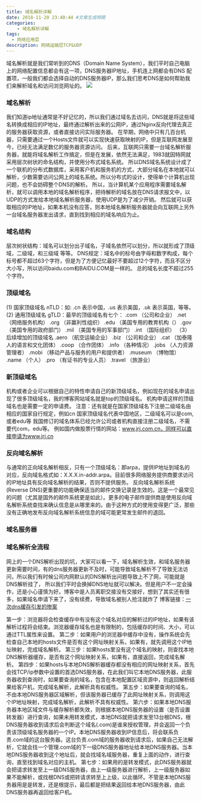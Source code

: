 ```yaml
---
title: 域名解析详解
date: 2018-11-20 23:40:44 #文章生成時間
categories:
    - 域名解析详解
tags:
  - 网络应用层
description: 网络运输层TCP&UDP
---
```


域名解析就是我们常听到的DNS（Domain Name System），我们平时自己电脑上的网络配置信息都会有这一项，DNS服务器IP地址，手机连上网都会有DNS
配置项，一般我们都会选择自动的DNS服务器IP，那么我们思考DNS是如何帮助我们来解析域名和访问浏览网址的。
![](/images/thumbnail.18.jpg "")
<!--more-->

### 域名解析
我们知道ip地址通常是不好记忆的，所以我们通过域名去访问，DNS就是将这些域名转换成相应的IP地址，最终通过解析出来的公网IP，通过Nginx反向代理去真正的服务器获取资源，或者直接访问实际服务器。
在早期，网络中只有几百台机器，只需要通过一个Hosts文件就可以实现快速获取映射的IP，但是互联网发展至今，已经无法满足数亿的服务器资源访问。
后来，互联网只需要一台域名解析服务器，就能将域名解析工作搞定，但是在发展，依然无法满足，1983就因特网就采用层次树状的命名结构，并使用分布式域名系统。
所以DNS域名系统设计成了一个联机的分布式数据库，采用客户机和服务机的方式，大部分域名在本地就可以解析，少数需要访问公网上的域名系统。所以分布式的设计，使得单个计算机出现问题，也不会妨碍整个DNS的解析。
所以，当计算机某个应用程序需要域名解析，就可以调用本地的域名解析程序，把待解析的域名放在DNS请求报文中，以UDP的方式发给本地域名解析服务器，使用UDP是为了减少开销。
然后就可以获取相应的IP地址，如果本机没有应答，则本地域名解析服务器就会向互联网上另外一台域名服务器发出请求，直到找到相应的域名响应为止。

### 域名结构
层次树状结构：域名可以划分出子域名，子域名依然可以划分，所以就形成了顶级域，二级域，和三级域 等等。
DNS规定：域名中的标号由字母和数字构成，每个标号都不超过63个字符，但是为了方便记忆最好不要超过12个字符，而且不区分大小写，所以访问baidu.com和BAIDU.COM是一样的。
总的域名长度不超过255个字符。

### 顶级域名
(1) 国家顶级域名 nTLD：如: .cn 表示中国，.us 表示美国，.uk 表示英国，等等。
(2) 通用顶级域名 gTLD：最早的顶级域名有七个：
.com  （公司和企业）
.net  （网络服务机构）
.org  （非赢利性组织）
.edu  （美国专用的教育机构（）
.gov  （美国专用的政府部门）
.mil   （美国专用的军事部门）
.int     （国际组织）
（3）后续增加的顶级域名
    .aero （航空运输企业）
   .biz  （公司和企业）
   .cat   （加泰隆人的语言和文化团体）
   .coop  （合作团体）
   .info  （各种情况）
   .jobs  （人力资源管理者）
   .mobi  （移动产品与服务的用户和提供者）
   .museum  （博物馆）
   .name   （个人）
   .pro  （有证书的专业人员）
   .travel  （旅游业）
### 新顶级域名
机构或者企业可以根据自己的特性申请自己的新顶级域名，例如现在的域名申请出现了很多顶级域名，我的博客网站域名就是top的顶级域名。
机构申请这样的顶级域名也是需要一定的申请费。
注意：还有就是在国家顶级域名下注册二级域名由相应的国家自行规定，例如cn 国家顶级域名代表中国地区，二级域名可以是com,或者edu等
我国修订的域名体系已经允许公司或者机构直接注册二级域名，不需要代com，edu等。
例如国内做股票行情的网站：www.jrj.com.cn，同样可以直接申请为www.jrj.cn

### 反向域名解析

与通常的正向域名解析相反，只有一个顶级域名：即arpa，提供IP地址到域名的对应，反向域名格式如：X.X.X.in-addr.arpa。目前很多网络服务提供商要求访问的IP地址具有反向域名解析的结果，否则不提供服务。
反向域名解析系统(Reverse DNS)更重要的功能确保适当的邮件交换记录是生效的。这是一个最常见的问题（尤其是国外的邮件系统更是如此）。更多的电子邮件提供商是使用反向域名解析系统查找来确认信息是从哪里来的。由于这种方式的使用变得更广泛，那些没有正确地发布反向域名解析系统信息的域可能更常发生邮件的退回。
### 域名服务器

### 域名解析全流程

网上的一个DNS解析出现的坑，大家可以看一下，域名解析生效，和域名服务器更新需要时间，有的dns服务器更新不及时，可能导致域名解析不了导致无法访问，所以我们有时候公司内网默认的DNS解析出问题导致上不了网，可能就是DNS解析挂了，
所以我们平时会换掉DNS地址就可以解决。但是用户不一定会操作，还是小心谨慎为好。博客中是人员离职交接没有交接好，想到了其实还有很多，如果域名申请下来了，没有续费，导致域名被别人抢注就炸了
博客链接：[一次dns缓存引发的惨案](http://www.ityouknow.com/arch/2017/02/09/a-tragedy-caused-by-dns-cache.html "一次dns缓存引发的惨案")

第一步：浏览器将会检查缓存中有没有这个域名对应的解析过的IP地址，如果有该解析过程将会结束。浏览器缓存域名也是有限制的，包括缓存的时间、大小，可以通过TTL属性来设置。
第二步：如果用户的浏览器中缓存中没有，操作系统会先检查自己本地的hosts文件是否有这个网址映射关系，如果有，就先调用这个IP地址映射，完成域名解析。
第三步：如果hosts里没有这个域名的映射，则查找本地DNS解析器缓存，是否有这个网址映射关系，如果有，直接返回，完成域名解析。
第四步：如果hosts与本地DNS解析器缓存都没有相应的网址映射关系，首先会找TCP/ip参数中设置的首选DNS服务器，在此我们叫它本地DNS服务器，此服务器收到查询时，如果要查询的域名，包含在本地配置区域资源中，则返回解析结果给客户机，完成域名解析，此解析具有权威性。
第五步：如果要查询的域名，不由本地DNS服务器区域解析，但该服务器已缓存了此网址映射关系，则调用这个IP地址映射，完成域名解析，此解析不具有权威性。
第六步：如果本地DNS服务器本地区域文件与缓存解析都失效，则根据本地DNS服务器的设置（是否设置转发器）进行查询，如果未用转发模式，本地DNS就把请求发至13台根DNS，根DNS服务器收到请求后会判断这个域名(.com)是谁来授权管理，并会返回一个负责该顶级域名服务器的一个IP。本地DNS服务器收到IP信息后，将会联系负责.com域的这台服务器。这台负责.com域的服务器收到请求后，如果自己无法解析，它就会找一个管理.com域的下一级DNS服务器地址给本地DNS服务器。当本地DNS服务器收到这个地址后，就会找域名域服务器，重复上面的动作，进行查询，直至找到域名对应的主机。
第七步：如果用的是转发模式，此DNS服务器就会把请求转发至上一级DNS服务器，由上一级服务器进行解析，上一级服务器如果不能解析，或找根DNS或把转请求转至上上级，以此循环。不管是本地DNS服务器用是是转发，还是根提示，最后都是把结果返回给本地DNS服务器，由此DNS服务器再返回给客户机。


